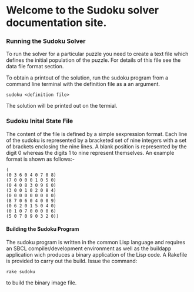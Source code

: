 # Welcome to the Sudoku solver documentation site.



### Running the Sudoku Solver

To run the solver for a particular puzzle you need to create a text file
which defines the initial population of the puzzle. For details of this file
see the data file format section.

To obtain a printout of the solution, run the sudoku program from a command line terminal with the definition file as a an argument.
```
sudoku <definition file>
```

The solution will be printed out on the termial.

### Sudoku Inital State File

The content of the file is defined by a simple sexpression format.  Each line of the sudoku is represented by a bracketed set of nine integers with a set of
brackets enclosing the nine lines.  A blank position is represented by the
digit 0 whereas the digits 1 to nine represent themselves. An example format
is shown as follows:-

```
(
(0 3 6 0 4 0 7 0 8)
(7 0 0 0 0 1 0 5 0)
(0 4 0 8 3 0 9 6 0)
(3 0 0 1 0 2 0 8 4)
(0 0 0 0 0 0 0 0 0)
(8 7 0 6 0 4 0 0 9)
(0 6 2 0 1 5 0 4 0)
(0 1 0 7 0 0 0 0 6)
(5 0 7 0 9 0 3 2 0))
```
#### Building the Sudoku Program

The sudoku program is written in the common Lisp language and requires an SBCL
compiler/development environment as well as the buildapp application wich produces
a binary application of the Lisp code.  A Rakefile is provided to carry out
the build.  Issue the command:

```
rake sudoku
```
to build the binary image file.
